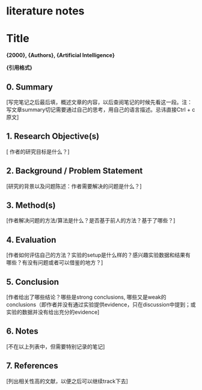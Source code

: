 # literature notes

# Title

**{2000}, {Authors}, {Artificial Intelligence}**

**{引用格式}**

## 0\. Summary

[写完笔记之后最后填，概述文章的内容，以后查阅笔记的时候先看这一段。注：写文章summary切记需要通过自己的思考，用自己的语言描述。忌讳直接Ctrl + c原文]

## 1\. Research Objective(s)

[ 作者的研究目标是什么？]

## 2\. Background / Problem Statement

[研究的背景以及问题陈述：作者需要解决的问题是什么？]

## 3\. Method(s)

[作者解决问题的方法/算法是什么？是否基于前人的方法？基于了哪些？]

## 4\. Evaluation

[作者如何评估自己的方法？实验的setup是什么样的？感兴趣实验数据和结果有哪些？有没有问题或者可以借鉴的地方？]

## 5\. Conclusion

[作者给出了哪些结论？哪些是strong conclusions, 哪些又是weak的conclusions（即作者并没有通过实验提供evidence，只在discussion中提到；或实验的数据并没有给出充分的evidence]

## 6\. Notes

[不在以上列表中，但需要特别记录的笔记]

## 7\. References

[列出相关性高的文献，以便之后可以继续track下去]